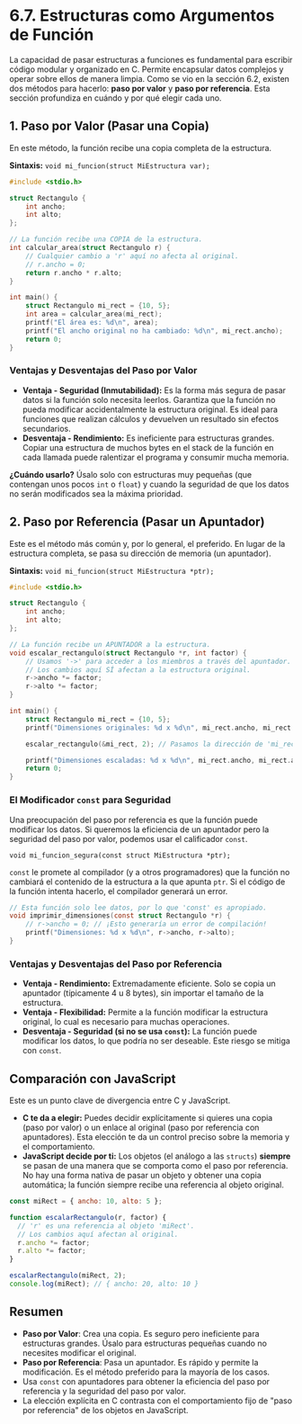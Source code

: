 # 6.7. Estructuras como Argumentos de Función

La capacidad de pasar estructuras a funciones es fundamental para escribir código modular y organizado en C. Permite encapsular datos complejos y operar sobre ellos de manera limpia. Como se vio en la sección 6.2, existen dos métodos para hacerlo: **paso por valor** y **paso por referencia**. Esta sección profundiza en cuándo y por qué elegir cada uno.

## 1. Paso por Valor (Pasar una Copia)

En este método, la función recibe una copia completa de la estructura.

**Sintaxis:**
`void mi_funcion(struct MiEstructura var);`

```c
#include <stdio.h>

struct Rectangulo {
    int ancho;
    int alto;
};

// La función recibe una COPIA de la estructura.
int calcular_area(struct Rectangulo r) {
    // Cualquier cambio a 'r' aquí no afecta al original.
    // r.ancho = 0;
    return r.ancho * r.alto;
}

int main() {
    struct Rectangulo mi_rect = {10, 5};
    int area = calcular_area(mi_rect);
    printf("El área es: %d\n", area);
    printf("El ancho original no ha cambiado: %d\n", mi_rect.ancho);
    return 0;
}
```

### Ventajas y Desventajas del Paso por Valor

- **Ventaja - Seguridad (Inmutabilidad):** Es la forma más segura de pasar datos si la función solo necesita leerlos. Garantiza que la función no pueda modificar accidentalmente la estructura original. Es ideal para funciones que realizan cálculos y devuelven un resultado sin efectos secundarios.
- **Desventaja - Rendimiento:** Es ineficiente para estructuras grandes. Copiar una estructura de muchos bytes en el stack de la función en cada llamada puede ralentizar el programa y consumir mucha memoria.

**¿Cuándo usarlo?**
Úsalo solo con estructuras muy pequeñas (que contengan unos pocos `int` o `float`) y cuando la seguridad de que los datos no serán modificados sea la máxima prioridad.

## 2. Paso por Referencia (Pasar un Apuntador)

Este es el método más común y, por lo general, el preferido. En lugar de la estructura completa, se pasa su dirección de memoria (un apuntador).

**Sintaxis:**
`void mi_funcion(struct MiEstructura *ptr);`

```c
#include <stdio.h>

struct Rectangulo {
    int ancho;
    int alto;
};

// La función recibe un APUNTADOR a la estructura.
void escalar_rectangulo(struct Rectangulo *r, int factor) {
    // Usamos '->' para acceder a los miembros a través del apuntador.
    // Los cambios aquí SÍ afectan a la estructura original.
    r->ancho *= factor;
    r->alto *= factor;
}

int main() {
    struct Rectangulo mi_rect = {10, 5};
    printf("Dimensiones originales: %d x %d\n", mi_rect.ancho, mi_rect.alto);

    escalar_rectangulo(&mi_rect, 2); // Pasamos la dirección de 'mi_rect'.

    printf("Dimensiones escaladas: %d x %d\n", mi_rect.ancho, mi_rect.alto);
    return 0;
}
```

### El Modificador `const` para Seguridad

Una preocupación del paso por referencia es que la función puede modificar los datos. Si queremos la eficiencia de un apuntador pero la seguridad del paso por valor, podemos usar el calificador `const`.

`void mi_funcion_segura(const struct MiEstructura *ptr);`

`const` le promete al compilador (y a otros programadores) que la función no cambiará el contenido de la estructura a la que apunta `ptr`. Si el código de la función intenta hacerlo, el compilador generará un error.

```c
// Esta función solo lee datos, por lo que 'const' es apropiado.
void imprimir_dimensiones(const struct Rectangulo *r) {
    // r->ancho = 0; // ¡Esto generaría un error de compilación!
    printf("Dimensiones: %d x %d\n", r->ancho, r->alto);
}
```

### Ventajas y Desventajas del Paso por Referencia

- **Ventaja - Rendimiento:** Extremadamente eficiente. Solo se copia un apuntador (típicamente 4 u 8 bytes), sin importar el tamaño de la estructura.
- **Ventaja - Flexibilidad:** Permite a la función modificar la estructura original, lo cual es necesario para muchas operaciones.
- **Desventaja - Seguridad (si no se usa `const`):** La función puede modificar los datos, lo que podría no ser deseable. Este riesgo se mitiga con `const`.

## Comparación con JavaScript

Este es un punto clave de divergencia entre C y JavaScript.

- **C te da a elegir:** Puedes decidir explícitamente si quieres una copia (paso por valor) o un enlace al original (paso por referencia con apuntadores). Esta elección te da un control preciso sobre la memoria y el comportamiento.
- **JavaScript decide por ti:** Los objetos (el análogo a las `structs`) **siempre** se pasan de una manera que se comporta como el paso por referencia. No hay una forma nativa de pasar un objeto y obtener una copia automática; la función siempre recibe una referencia al objeto original.

```javascript
const miRect = { ancho: 10, alto: 5 };

function escalarRectangulo(r, factor) {
  // 'r' es una referencia al objeto 'miRect'.
  // Los cambios aquí afectan al original.
  r.ancho *= factor;
  r.alto *= factor;
}

escalarRectangulo(miRect, 2);
console.log(miRect); // { ancho: 20, alto: 10 }
```

## Resumen

- **Paso por Valor**: Crea una copia. Es seguro pero ineficiente para estructuras grandes. Úsalo para estructuras pequeñas cuando no necesites modificar el original.
- **Paso por Referencia**: Pasa un apuntador. Es rápido y permite la modificación. Es el método preferido para la mayoría de los casos.
- Usa `const` con apuntadores para obtener la eficiencia del paso por referencia y la seguridad del paso por valor.
- La elección explícita en C contrasta con el comportamiento fijo de "paso por referencia" de los objetos en JavaScript.
